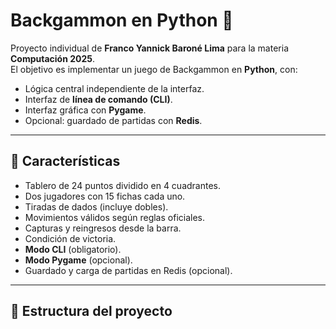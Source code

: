# Backgammon en Python 🎲 

Proyecto individual de **Franco Yannick Baroné Lima** para la materia **Computación 2025**.  
El objetivo es implementar un juego de Backgammon en **Python**, con:

- Lógica central independiente de la interfaz.
- Interfaz de **línea de comando (CLI)**.
- Interfaz gráfica con **Pygame**.
- Opcional: guardado de partidas con **Redis**.

---

## 🚀 Características

- Tablero de 24 puntos dividido en 4 cuadrantes.
- Dos jugadores con 15 fichas cada uno.
- Tiradas de dados (incluye dobles).
- Movimientos válidos según reglas oficiales.
- Capturas y reingresos desde la barra.
- Condición de victoria.
- **Modo CLI** (obligatorio).  
- **Modo Pygame** (opcional).  
- Guardado y carga de partidas en Redis (opcional).

---

## 📂 Estructura del proyecto

